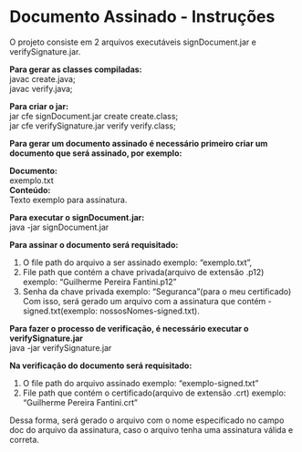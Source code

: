 # Documento Assinado - Instruções  

O projeto consiste em 2 arquivos executáveis signDocument.jar e verifySignature.jar.  

**Para gerar as classes compiladas:**    
javac create.java;   
javac verify.java;   

**Para criar o jar:**  
jar cfe signDocument.jar create create.class;  
jar cfe verifySignature.jar verify verify.class;  

**Para gerar um documento assinado é necessário primeiro criar um documento que será
assinado, por exemplo:**

**Documento:**  
exemplo.txt  
**Conteúdo:**  
Texto exemplo para assinatura.  

**Para executar o signDocument.jar:**  
java -jar signDocument.jar     

**Para assinar o documento será requisitado:**
1. O file path do arquivo a ser assinado
    exemplo: “exemplo.txt”,
2. File path que contém a chave privada(arquivo de extensão .p12)
    exemplo: “Guilherme Pereira Fantini.p12”
3. Senha da chave privada
    exemplo: “Seguranca”(para o meu certificado)
Com isso, será gerado um arquivo com a assinatura que contém <nome do
documento>-signed.txt(exemplo: nossosNomes-signed.txt).  

**Para fazer o processo de verificação, é necessário executar o verifySignature.jar**  
java -jar verifySignature.jar    

**Na verificação do documento será requisitado:**
1. O file path do arquivo assinado
exemplo: “exemplo-signed.txt”
2. File path que contém o certificado(arquivo de extensão .crt)
exemplo: “Guilherme Pereira Fantini.crt”

Dessa forma, será gerado o arquivo com o nome especificado no campo ​doc ​do arquivo da assinatura, caso o arquivo tenha uma assinatura válida e correta.

